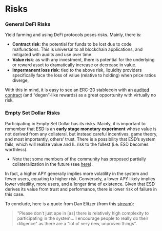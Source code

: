 # Risks

### General DeFi Risks

Yield farming and using DeFi protocols poses risks. Mainly, there is:
* **Contract risk**: the potential for funds to be lost due to code malfunctions. This is universal to all blockchain applications, and mitigated with audits and use over time.
* **Value risk**: as with any investment, there is potential for the underlying or reward asset to dramatically increase or decrease in value.
* **Impermanent loss risk**: tied to the above risk, liquidity providers specifically face the loss of value (relative to holding) when price ratios diverge,

With this in mind, it is easy to see an ERC-20 stablecoin with an [audited contract](https://github.com/emptysetsquad/dollar/blob/master/audit/REP-Dollar-06-11-20.pdf) (and “degen”-like rewards) as a great opportunity with virtually no risk.

### Empty Set Dollar Risks

Participating in Empty Set Dollar has its risks. Mainly, it is important to remember that ESD is an **early stage monetary experiment** whose value is not derived from any collateral, but instead careful incentives, game theory, and most importantly, others’ trust. There is a possibility that ESD’s system fails, which will realize value and IL risk to the fullest (i.e. ESD becomes worthless).
* Note that some members of the community has proposed partially collateralization in the future (see [here](https://medium.com/@scott_lew_is/a-vision-for-empty-set-dollar-ce29b7e0e297)).

In fact, a higher APY generally implies more volatility in the system and fewer users, equating to higher risk. Conversely, a lower APY likely implies lower volatility, more users, and a longer time of existence. Given that ESD derives its value from trust and performance, there is lower risk of failure in this case.

To conclude, here is a quote from Dan Elitzer (from this [stream](https://youtu.be/X550gZZmrsA?t=3159)):

> "Please don't just ape in [as] there is relatively high complexity to participating in the system… I encourage people to really do their diligence" as there are a "lot of very new, unproven things".
